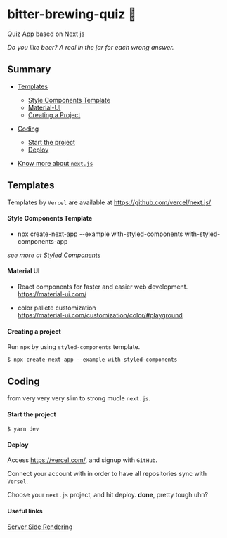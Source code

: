# bitter-brewing-quiz :beer:
Quiz App based on Next js

_Do you like beer? A real in the jar for each wrong answer._

## Summary

- [Templates](#templates)
  - [Style Components Template](#style-components-template)
  - [Material-UI](#material-ui)
  - [Creating a Project](#starting-a-project)

- [Coding](#coding)
  - [Start the project](#start-the-project)
  - [Deploy](#deploy)

- [Know more about `next.js`](https://nextjs.org/)

## Templates

Templates by `Vercel` are available at https://github.com/vercel/next.js/


#### Style Components Template

- npx create-next-app --example with-styled-components with-styled-components-app

_see more at [Styled Components](https://styled-components.com/)_


#### Material UI
- React components for faster and easier web development.<br />
  https://material-ui.com/

- color pallete customization <br />
  https://material-ui.com/customization/color/#playground


#### Creating a project 

Run `npx` by using `styled-components` template.

```
$ npx create-next-app --example with-styled-components
```


## Coding

from very very very slim to strong mucle `next.js`.


#### Start the project

```
$ yarn dev
```


#### Deploy

Access https://vercel.com/, and signup with `GitHub`.

Connect your account with in order to have all repositories sync with `Versel`.

Choose your `next.js` project, and hit deploy. **done**, pretty tough uhn?


#### Useful links

[Server Side Rendering](
https://nextjs.org/docs/basic-features/data-fetching#getserversideprops-server-side-rendering)